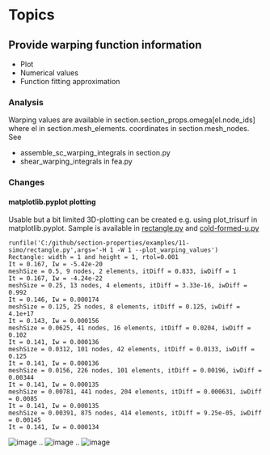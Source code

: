 # Topics

## Provide warping function information
 * Plot
 * Numerical values
 * Function fitting approximation

### Analysis
Warping values are available in section.section_props.omega\[el.node_ids\] where el in section.mesh_elements.
coordinates in section.mesh_nodes.
See 
 * assemble_sc_warping_integrals in section.py
 * shear_warping_integrals in fea.py

### Changes

#### matplotlib.pyplot plotting
Usable but a bit limited 3D-plotting can be created e.g. using plot_trisurf in matplotlib.pyplot.
Sample is available in [rectangle.py](rectangle.py) and [cold-formed-u.py](rectangle.py)
```
runfile('C:/github/section-properties/examples/11-simo/rectangle.py',args='-H 1 -W 1 --plot_warping_values')
Rectangle: width = 1 and height = 1, rtol=0.001
It = 0.167, Iw = -5.42e-20
meshSize = 0.5, 9 nodes, 2 elements, itDiff = 0.833, iwDiff = 1
It = 0.167, Iw = -4.24e-22
meshSize = 0.25, 13 nodes, 4 elements, itDiff = 3.33e-16, iwDiff = 0.992
It = 0.146, Iw = 0.000174
meshSize = 0.125, 25 nodes, 8 elements, itDiff = 0.125, iwDiff = 4.1e+17
It = 0.143, Iw = 0.000156
meshSize = 0.0625, 41 nodes, 16 elements, itDiff = 0.0204, iwDiff = 0.102
It = 0.141, Iw = 0.000136
meshSize = 0.0312, 101 nodes, 42 elements, itDiff = 0.0133, iwDiff = 0.125
It = 0.141, Iw = 0.000136
meshSize = 0.0156, 226 nodes, 101 elements, itDiff = 0.00196, iwDiff = 0.00344
It = 0.141, Iw = 0.000135
meshSize = 0.00781, 441 nodes, 204 elements, itDiff = 0.000631, iwDiff = 0.0085
It = 0.141, Iw = 0.000135
meshSize = 0.00391, 875 nodes, 414 elements, itDiff = 9.25e-05, iwDiff = 0.00145
It = 0.141, Iw = 0.000134
```
![image](https://user-images.githubusercontent.com/1210784/181192924-d4a3a8c4-e9c9-48e5-b856-8a9118d6f1ac.png)
..
![image](https://user-images.githubusercontent.com/1210784/181192982-88108a68-e043-4a60-97b1-2fe65506ae38.png)
..
![image](https://user-images.githubusercontent.com/1210784/181193045-34c49540-47ef-4b10-aa98-31479f368e90.png)

